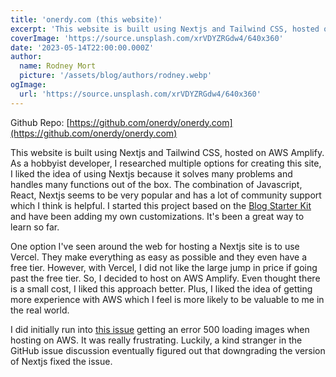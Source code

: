 ```yaml
---
title: 'onerdy.com (this website)'
excerpt: 'This website is built using Nextjs and Tailwind CSS, hosted on AWS Amplify...'
coverImage: 'https://source.unsplash.com/xrVDYZRGdw4/640x360'
date: '2023-05-14T22:00:00.000Z'
author:
  name: Rodney Mort
  picture: '/assets/blog/authors/rodney.webp'
ogImage:
  url: 'https://source.unsplash.com/xrVDYZRGdw4/640x360'
---
```


Github Repo: [https://github.com/onerdy/onerdy.com](https://github.com/onerdy/onerdy.com)

This website is built using Nextjs and Tailwind CSS, hosted on AWS Amplify.  As a hobbyist developer, I researched multiple options for creating this site, I liked the idea of using Nextjs because it solves many problems and handles many functions out of the box.  The combination of Javascript, React, Nextjs seems to be very popular and has a lot of community support which I think is helpful.  I started this project based on the [Blog Starter Kit](https://vercel.com/templates/next.js/blog-starter-kit) and have been adding my own customizations.  It's been a great way to learn so far.

One option I've seen around the web for hosting a Nextjs site is to use Vercel.  They make everything as easy as possible and they even have a free tier.  However, with Vercel, I did not like the large jump in price if going past the free tier.  So, I decided to host on AWS Amplify.  Even thought there is a small cost, I liked this approach better.  Plus, I liked the idea of getting more experience with AWS which I feel is more likely to be valuable to me in the real world.

I did initially run into [this issue](https://github.com/aws-amplify/amplify-hosting/issues/3194) getting an error 500 loading images when hosting on AWS.  It was really frustrating.  Luckily, a kind stranger in the GitHub issue discussion eventually figured out that downgrading the version of Nextjs fixed the issue.